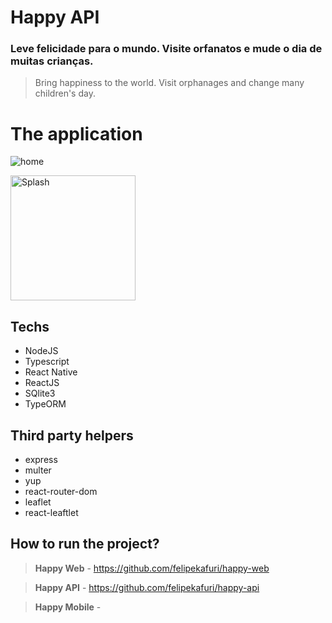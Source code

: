 # Happy API


### Leve felicidade para o mundo. Visite orfanatos e mude o dia de muitas crianças.
> Bring happiness to the world. Visit orphanages and change many children's day.


# The application
![home](https://user-images.githubusercontent.com/45128599/95762602-4e12bf80-0c84-11eb-9139-80558d2e9570.png)

 
<img src="https://user-images.githubusercontent.com/45128599/95895750-86d49680-0d61-11eb-8e8d-ff47c80b2cf1.png=250px" alt="Splash" width="200"/>


## Techs 
- NodeJS
- Typescript
- React Native
- ReactJS
- SQlite3
- TypeORM

## Third party helpers
- express
- multer
- yup
- react-router-dom
- leaflet
- react-leaftlet

## How to run the project? 

> **Happy Web** - https://github.com/felipekafuri/happy-web

> **Happy API** - https://github.com/felipekafuri/happy-api

> **Happy Mobile** - 
